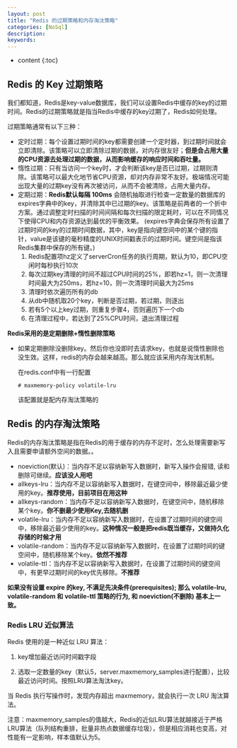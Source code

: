 ```yaml
---
layout: post
title: "Redis 的过期策略和内存淘汰策略"
categories: [NoSql]
description:
keywords:
---
```


* content
{:toc}
## Redis 的 Key 过期策略

我们都知道，Redis是key-value数据库，我们可以设置Redis中缓存的key的过期时间。Redis的过期策略就是指当Redis中缓存的key过期了，Redis如何处理。

过期策略通常有以下三种：

- 定时过期：每个设置过期时间的key都需要创建一个定时器，到过期时间就会立即清除。该策略可以立即清除过期的数据，对内存很友好；**但是会占用大量的CPU资源去处理过期的数据，从而影响缓存的响应时间和吞吐量。**
- 惰性过期：只有当访问一个key时，才会判断该key是否已过期，过期则清除。该策略可以最大化地节省CPU资源，却对内存非常不友好。极端情况可能出现大量的过期key没有再次被访问，从而不会被清除，占用大量内存。
- 定期过期：**Redis默认每隔 100ms** 会随机抽取进行检查一定数量的数据库的expires字典中的key，并清除其中已过期的key。该策略是前两者的一个折中方案。通过调整定时扫描的时间间隔和每次扫描的限定耗时，可以在不同情况下使得CPU和内存资源达到最优的平衡效果。
     (expires字典会保存所有设置了过期时间的key的过期时间数据，其中，key是指向键空间中的某个键的指针，value是该键的毫秒精度的UNIX时间戳表示的过期时间。键空间是指该Redis集群中保存的所有键。)
    1. Redis配置项hz定义了serverCron任务的执行周期，默认为10，即CPU空闲时每秒执行10次
    2. 每次过期key清理的时间不超过CPU时间的25%，即若hz=1，则一次清理时间最大为250ms，若hz=10，则一次清理时间最大为25ms
    3. 清理时依次遍历所有的db
    4. 从db中随机取20个key，判断是否过期，若过期，则逐出
    5. 若有5个以上key过期，则重复步骤4，否则遍历下一个db
    6. 在清理过程中，若达到了25%CPU时间，退出清理过程

**Redis采用的是定期删除+惰性删除策略**

* 如果定期删除没删除key。然后你也没即时去请求key，也就是说惰性删除也没生效。这样，redis的内存会越来越高。那么就应该采用内存淘汰机制。

    在redis.conf中有一行配置

    ```
    # maxmemory-policy volatile-lru
    ```

    该配置就是配内存淘汰策略的

## Redis 的内存淘汰策略

Redis的内存淘汰策略是指在Redis的用于缓存的内存不足时，怎么处理需要新写入且需要申请额外空间的数据。。

- noeviction(默认)：当内存不足以容纳新写入数据时，新写入操作会报错, 读和删除可继续。**应该没人用吧**
- allkeys-lru：当内存不足以容纳新写入数据时，在键空间中，移除最近最少使用的key。**推荐使用，目前项目在用这种**
- allkeys-random：当内存不足以容纳新写入数据时，在键空间中，随机移除某个key。**你不删最少使用Key,去随机删**
- volatile-lru：当内存不足以容纳新写入数据时，在设置了过期时间的键空间中，移除最近最少使用的key。**这种情况一般是把redis既当缓存，又做持久化存储的时候才用**
- volatile-random：当内存不足以容纳新写入数据时，在设置了过期时间的键空间中，随机移除某个key。**依然不推荐**
- volatile-ttl：当内存不足以容纳新写入数据时，在设置了过期时间的键空间中，有更早过期时间的key优先移除。**不推荐**

**如果没有设置 expire 的key, 不满足先决条件(prerequisites); 那么 volatile-lru, volatile-random 和 volatile-ttl 策略的行为, 和 noeviction(不删除) 基本上一致。**

### Redis LRU 近似算法

Redis 使用的是一种近似 LRU 算法：

1. key增加最近访问时间戳字段

2. 选取一定数量的key（默认5，server.maxmemory_samples进行配置），比较最近访问时间。按照LRU算法淘汰key。

当 Redis 执行写操作时，发现内存超出 maxmemory，就会执行一次 LRU 淘汰算法。

注意：maxmemory_samples的值越大，Redis的近似LRU算法就越接近于严格LRU算法（队列结构重排，批量非热点数据缓存垃圾），但是相应消耗也变高，对性能有一定影响，样本值默认为5。

